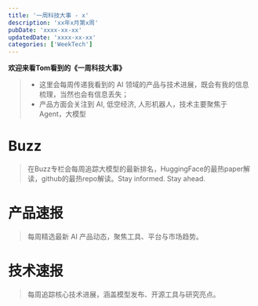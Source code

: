 ```yaml
---
title: '一周科技大事 - x'
description: 'xx年x月第x周'
pubDate: 'xxxx-xx-xx'
updatedDate: 'xxxx-xx-xx'
categories: ['WeekTech']
---
```

**欢迎来看Tom看到的《一周科技大事》**
>- 这里会每周传递我看到的 AI 领域的产品与技术进展，既会有我的信息梳理，当然也会有信息丢失；<br>
>- 产品方面会关注到 AI, 低空经济, 人形机器人，技术主要聚焦于 Agent，大模型
# Buzz
> 在Buzz专栏会每周追踪大模型的最新排名，HuggingFace的最热paper解读，github的最热repo解读。Stay informed. Stay ahead.


# 产品速报
> 每周精选最新 AI 产品动态，聚焦工具、平台与市场趋势。


# 技术速报
> 每周追踪核心技术进展，涵盖模型发布、开源工具与研究亮点。

